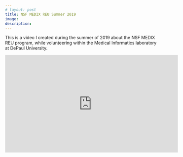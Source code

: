 ```yaml
---
# layout: post
title: NSF MEDIX REU Summer 2019
image: 
description:
---
```

This is a video I created during the summer of 2019 about the NSF MEDIX REU program, while volunteering within the Medical Informatics laboratory at DePaul University.
<!-- split -->
 <div class="videoWrapper-16-9"> <iframe width="560" height="315" src="https://www.youtube.com/embed/TOQmQHNpz74" frameborder="0" allow="accelerometer; autoplay; encrypted-media; gyroscope; picture-in-picture" allowfullscreen></iframe> </div>



  
